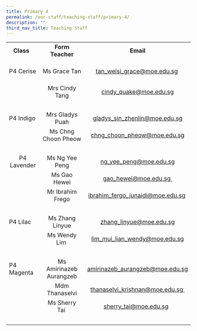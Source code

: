 ```yaml
---
title: Primary 4
permalink: /our-staff/teaching-staff/primary-4/
description: ""
third_nav_title: Teaching Staff
---
```

<table>
<tbody>

<tr>
<td style="text-align: center;"><b>Class&nbsp;&nbsp;</b><br></td>
<td style="text-align: center;"><b>Form Teacher</b></td>
<td style="text-align: center;"><b>Email</b></td>
</tr> 

<tr>
<td style="text-align: justify"><br>P4 Cerise<br><br>
</td>

<td style="text-align: center;">Ms Grace Tan</td>
<td style="text-align: center;"><a href="mailto:tan_weisi_grace@moe.edu.sg" target="">tan_weisi_grace@moe.edu.sg</a>&nbsp;<br>
</td>
</tr>
<tr>
<td>&nbsp;
</td>

<td style="text-align: center;">Mrs Cindy Tang</td>
<td style="text-align: center;"><a href="mailto:cindy_quake@moe.edu.sg" target="">cindy_quake@moe.edu.sg</a><br>
</td>
</tr>

<tr>
<td colspan="3">&nbsp;&nbsp;</td>
</tr>

<tr>
<td style="text-align: justify">P4 Indigo</td>

<td style="text-align: center;">Mrs Gladys Puah</td>
<td style="text-align: center;"><a href="mailto:gladys_sin_zhenlin@moe.edu.sg" target="">gladys_sin_zhenlin@moe.edu.sg</a><br></td>
</tr>

<tr>
<td>&nbsp;</td>
<td style="text-align: center;">Ms Chng Choon Pheow</td>
<td style="text-align: center;"><a href="mailto:chng_choon_pheow@moe.edu.sg" target="">chng_choon_pheow@moe.edu.sg</a><br></td>
</tr>

<tr>
<td colspan="3">&nbsp; &nbsp; &nbsp; &nbsp;</td>
</tr>

<tr>
<td style="text-align: center;">P4 Lavender</td>
<td style="text-align: center;">Ms Ng Yee Peng</td>
<td style="text-align: center;"><a href="mailto:ng_yee_peng@moe.edu.sg" target="">ng_yee_peng@moe.edu.sg</a><br></td>
</tr>

<tr>
<td></td>

<td style="text-align: center;">Ms Gao Hewei</td>
<td style="text-align: center;"><a href="mailto:gao_hewei@moe.edu.sg" target="">gao_hewei@moe.edu.sg&nbsp;</a><br></td>
</tr>

<tr>
<td>&nbsp;</td>
<td style="text-align: center;">Mr Ibrahim Frego</td>
<td style="text-align: center;"><a href="mailto:ibrahim_fergo_junaidi@moe.edu.sg" target="">ibrahim_fergo_junaidi@moe.edu.sg</a>&nbsp;</td></tr>
<tr>
<td colspan="3">&nbsp; &nbsp; &nbsp; &nbsp;
</td>
</tr>
<tr>
<td style="text-align: justify">P4 Lilac<br>
</td>

<td style="text-align: center;">Ms Zhang Linyue<span style="background-color: initial;"></span>
</td>
<td style="text-align: center;"><a href="mailto:zhang_linyue@moe.edu.sg" target="">zhang_linyue@moe.edu.sg</a><br>
</td>
</tr>
<tr>
<td>
</td>

<td style="text-align: center;">Ms Wendy Lim&nbsp;
</td>
<td style="text-align: center;"><a href="mailto:lim_mui_lian_wendy@moe.edu.sg" target="">lim_mui_lian_wendy@moe.edu.sg</a><br>
</td>
</tr>
<tr>
<td colspan="3">&nbsp; &nbsp; &nbsp; &nbsp;
</td>
</tr>
<tr>
<td style="text-align: justify">P4 Magenta</td>

<td style="text-align: center;">Ms Amirinazeb Aurangzeb</td>
<td style="text-align: center;"><a href="mailto:amirinazeb_aurangzeb@moe.edu.sg" target="">amirinazeb_aurangzeb@moe.edu.sg</a><br>
</td>
</tr>
<tr>
<td>&nbsp;
</td>

<td style="text-align: center;">Mdm Thanaselvi<br></td>
<td style="text-align: center;"><a href="mailto:thanaselvi_krishnan@moe.edu.sg" target="">thanaselvi_krishnan@moe.edu.sg&nbsp;</a><br>
</td>
</tr>
<tr>
<td>&nbsp;</td>
<td style="text-align: center;">Ms Sherry Tai&nbsp;</td>
<td style="text-align: center;"><a href="mailto:sherry_tai@moe.edu.sg" target="">sherry_tai@moe.edu.sg</a>&nbsp;&nbsp;</td>
</tr>
<tr>
<td colspan="3">&nbsp; &nbsp; &nbsp; &nbsp;
</td>
</tr>
</tbody>
</table>